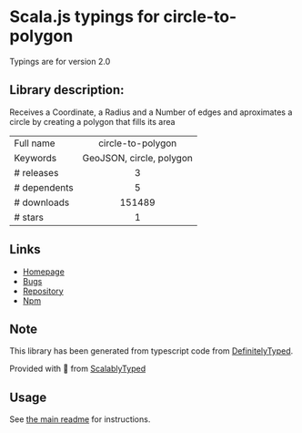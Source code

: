 
# Scala.js typings for circle-to-polygon

Typings are for version 2.0

## Library description:
Receives a Coordinate, a Radius and a Number of edges and aproximates a circle by creating a polygon that fills its area

|                    |                 |
| ------------------ | :-------------: |
| Full name          | circle-to-polygon |
| Keywords           | GeoJSON, circle, polygon |
| # releases         | 3 |
| # dependents       | 5 |
| # downloads        | 151489 |
| # stars            | 1 |

## Links
- [Homepage](https://github.com/gabzim/circle-to-polygon#readme)
- [Bugs](https://github.com/gabzim/circle-to-polygon/issues)
- [Repository](https://github.com/gabzim/circle-to-polygon)
- [Npm](https://www.npmjs.com/package/circle-to-polygon)
    


## Note
This library has been generated from typescript code from [DefinitelyTyped](https://definitelytyped.org).

Provided with :purple_heart: from [ScalablyTyped](https://github.com/oyvindberg/ScalablyTyped)

## Usage
See [the main readme](../../readme.md) for instructions.


